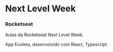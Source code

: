 <h1>Next Level Week</h1>

<h3>Rocketseat</h3>
<p>Aulas da Rocketseat Next Level Week.</p>
<p>App Ecoleta, desenvolvido com React, Typescript. </p>
